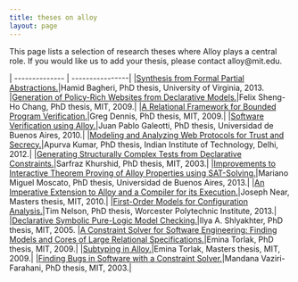 ```yaml
---
title: theses on alloy
layout: page
---
```



This page lists a selection of research theses where Alloy plays a central role. If you would like us to add your thesis, please contact alloy@<span style="display:none">null</span>mit.edu.

| -------------- | ----------------|
|[Synthesis from Formal Partial Abstractions.](http://libra.virginia.edu/file_assets/libra-oa:2954)|Hamid Bagheri, PhD thesis, University of Virginia, 2013.
|[Generation of Policy-Rich Websites from Declarative Models.](http://dspace.mit.edu)|Felix Sheng-Ho Chang, PhD thesis, MIT, 2009.|
|[A Relational Framework for Bounded Program Verification.](http://sdg.csail.mit.edu/pubs/talks/gdennis-defense.pdf)|Greg Dennis, PhD thesis, MIT, 2009.|
|[Software Verification using Alloy.](http://www.dc.uba.ar/inv/tesis/doctorado/tesisDoc.pdf/at_download/file)|Juan Pablo Galeotti, PhD thesis, Universidad de Buenos Aires, 2010.|
|[Modeling and Analyzing Web Protocols for Trust and Secrecy.](../papers/kumar-thesis.pdf)|Apurva Kumar, PhD thesis, Indian Institute of Technology, Delhi, 2012.|
|[Generating Structurally Complex Tests from Declarative Constraints.](http://users.ece.utexas.edu/~khurshid/theses/khurshid-phd-web.pdf)|Sarfraz Khurshid, PhD thesis, MIT, 2003.|
|[Improvements to Interactive Theorem Proving of Alloy Properties using SAT-Solving.](../papers/moscato-thesis.pdf)|Mariano Miguel Moscato, PhD thesis, Universidad de Buenos Aires, 2013.|
|[An Imperative Extension to Alloy and a Compiler for its Execution.](http://people.csail.mit.edu/jnear/papers/jnear_ms.pdf)|Joseph Near, Masters thesis, MIT, 2010.|
|[First-Order Models for Configuration Analysis.](http://www.wpi.edu/Pubs/ETD/Available/etd-042513-142414/unrestricted/1nelson.pdf)|Tim Nelson, PhD thesis, Worcester Polytechnic Institute, 2013.|
|[Declarative Symbolic Pure-Logic Model Checking.](http://people.csail.mit.edu/ilya_shl/thesis/thesis.ps)|Ilya A. Shlyakhter, PhD thesis, MIT, 2005.
|[A Constraint Solver for Software Engineering: Finding Models and Cores of Large Relational Specifications.](http://people.csail.mit.edu/emina/pubs/kodkod.phd.pdf)|Emina Torlak, PhD thesis, MIT, 2009.|
|[Subtyping in Alloy.](http://people.csail.mit.edu/emina/pubs/alloy-types.meng.pdf)|Emina Torlak, Masters thesis, MIT, 2009.|
|[Finding Bugs in Software with a Constraint Solver.](http://dspace.mit.edu/handle/1721.1/30090)|Mandana Vaziri-Farahani, PhD thesis, MIT, 2003.|

